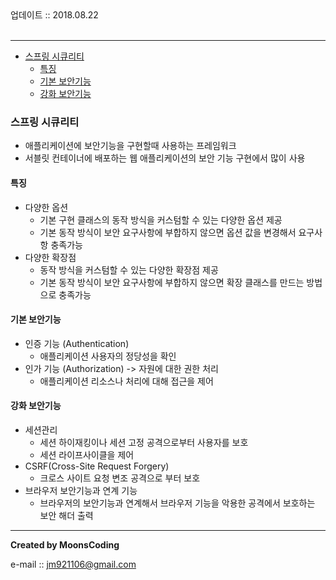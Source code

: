 <div class="pull-right"> 업데이트 :: 2018.08.22 </div><br>

---

<!-- @import "[TOC]" {cmd="toc" depthFrom=1 depthTo=6 orderedList=false} -->

<!-- code_chunk_output -->

-	[스프링 시큐리티](#스프링-시큐리티)
	-	[특징](#특징)
	-	[기본 보안기능](#기본-보안기능)
	-	[강화 보안기능](#강화-보안기능)

<!-- /code_chunk_output -->

### 스프링 시큐리티

-	애플리케이션에 보안기능을 구현할때 사용하는 프레임워크
-	서블릿 컨테이너에 배포하는 웹 애플리케이션의 보안 기능 구현에서 많이 사용

#### 특징

-	다양한 옵션
	-	기본 구현 클래스의 동작 방식을 커스텀할 수 있는 다양한 옵션 제공
	-	기본 동작 방식이 보안 요구사항에 부합하지 않으면 옵션 값을 변경해서 요구사항 충족가능
-	다양한 확장점
	-	동작 방식을 커스텀할 수 있는 다양한 확장점 제공
	-	기본 동작 방식이 보안 요구사항에 부합하지 않으면 확장 클래스를 만드는 방법으로 충족가능

#### 기본 보안기능

-	인증 기능 (Authentication)
	-	애플리케이션 사용자의 정당성을 확인
-	인가 기능 (Authorization) -> 자원에 대한 권한 처리
	-	애플리케이션 리소스나 처리에 대해 접근을 제어

#### 강화 보안기능

-	세션관리
	-	세션 하이재킹이나 세션 고정 공격으로부터 사용자를 보호
	-	세션 라이프사이클을 제어
-	CSRF(Cross-Site Request Forgery)
	-	크로스 사이트 요청 변조 공격으로 부터 보호
-	브라우저 보안기능과 연계 기능
	-	브라우저의 보안기능과 연계해서 브라우저 기능을 악용한 공격에서 보호하는 보안 해더 출력

---

**Created by MoonsCoding**

e-mail :: jm921106@gmail.com
